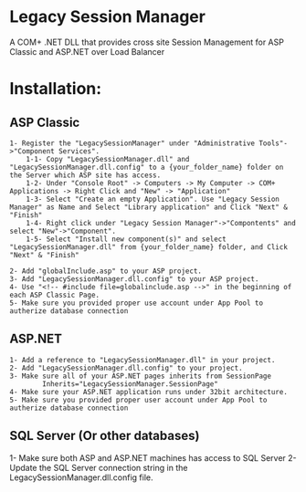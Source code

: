 # Legacy Session Manager
A COM+ .NET DLL that provides cross site Session Management for ASP Classic and ASP.NET over Load Balancer

# Installation:

ASP Classic
----------------------------------------------
	1- Register the "LegacySessionManager" under "Administrative Tools"->"Component Services".
		1-1- Copy "LegacySessionManager.dll" and "LegacySessionManager.dll.config" to a {your_folder_name} folder on the Server which ASP site has access.
		1-2- Under "Console Root" -> Computers -> My Computer -> COM+ Applications -> Right Click and "New" -> "Application"
		1-3- Select "Create an empty Application". Use "Legacy Session Manager" as Name and Select "Library application" and Click "Next" & "Finish"
		1-4- Right click under "Legacy Session Manager"->"Compontents" and select "New"->"Component".
		1-5- Select "Install new component(s)" and select "LegacySessionManager.dll" from {your_folder_name} folder, and Click "Next" & "Finish"
		
	2- Add "globalInclude.asp" to your ASP project.
	3- Add "LegacySessionManager.dll.config" to your ASP project.
	4- Use "<!-- #include file=globalinclude.asp -->" in the beginning of each ASP Classic Page.
	5- Make sure you provided proper use account under App Pool to autherize database connection

ASP.NET
----------------------------------------------
	1- Add a reference to "LegacySessionManager.dll" in your project.
	2- Add "LegacySessionManager.dll.config" to your project. 
	3- Make sure all of your ASP.NET pages inherits from SessionPage
			Inherits="LegacySessionManager.SessionPage"
	4- Make sure your ASP.NET application runs under 32bit architecture.
	5- Make sure you provided proper user account under App Pool to autherize database connection
  
SQL Server (Or other databases)
----------------------------------------------
 1- Make sure both ASP and ASP.NET machines has access to SQL Server
 2- Update the SQL Server connection string in the LegacySessionManager.dll.config file.
